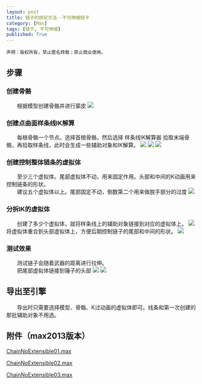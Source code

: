 ```yaml
---
layout: post
title: 链子的绑定方法--不可伸缩链子
category: [Max]
tags: [链子, 不可伸缩]
published: True
---
```



`声明：版权所有，禁止匿名转载；禁止商业使用。`


## 步骤
### 创建骨骼
　　根据模型创建骨骼并进行蒙皮
<left>
<img src="http://p3z86zaop.bkt.clouddn.com/ChainNoExtensible01.png">
</left>

### 创建点曲面样条线IK解算
　　每根骨骼一个节点。选择首根骨骼，然后选择 样条线IK解算器 拾取末端骨骼，再拾取样条线，此时会生成一些辅助对象和IK解算。
<left>
<img src="http://p3z86zaop.bkt.clouddn.com/ChainNoExtensible02.png">
</left>
<left>
<img src="http://p3z86zaop.bkt.clouddn.com/ChainNoExtensible03.png">
</left>
<left>
<img src="http://p3z86zaop.bkt.clouddn.com/ChainNoExtensible04.png">
</left>

### 创建控制整体链条的虚拟体
　　至少三个虚拟体。尾部虚拟体不动，用来固定作用。头部和中间的K动画用来控制链条的形状。
<br>
　　建议五个虚拟体以上。尾部固定不动，倒数第二个用来做脱手部分的过度
<left>
<img src="http://p3z86zaop.bkt.clouddn.com/ChainNoExtensible05.png">
</left>

### 分拆IK的虚拟体
　　创建了多少个虚拟体，就将样条线上的辅助对象链接到对应的虚拟体上。
<left>
<img src="http://p3z86zaop.bkt.clouddn.com/ChainNoExtensible06.png">
</left>
　　将虚拟体重合到头部虚拟体上，方便后期控制链子的尾部和中间的形状。
<left>
<img src="http://p3z86zaop.bkt.clouddn.com/ChainNoExtensible07.png">
</left>


### 测试效果
　　测试链子会随着武器的距离进行拉伸。
<br>
　　把尾部虚拟体链接到锤子的头部
<left>
<img src="http://p3z86zaop.bkt.clouddn.com/ChainNoExtensible08.png">
</left>
<left>
<img src="http://p3z86zaop.bkt.clouddn.com/ChainNoExtensible01.gif">
</left>


## 导出至引擎
　　导出时只需要选择模型、骨骼、K过动画的虚拟体即可。线条和第一次创建的那批辅助对象不用选。


## 附件（max2013版本）
[ChainNoExtensible01.max](http://p3z86zaop.bkt.clouddn.com/ChainNoExtensible01.max)

[ChainNoExtensible02.max](http://p3z86zaop.bkt.clouddn.com/ChainNoExtensible02.max)

[ChainNoExtensible03.max](http://p3z86zaop.bkt.clouddn.com/ChainNoExtensible03.max)
